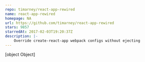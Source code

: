 ```yaml
---
repo: timarney/react-app-rewired
name: react-app-rewired
homepage: NA
url: https://github.com/timarney/react-app-rewired
stars: 9857
starredAt: 2017-02-03T19:20:37Z
description: |-
    Override create-react-app webpack configs without ejecting
---
```


[object Object]
